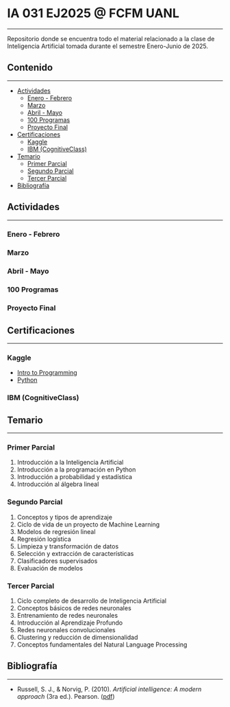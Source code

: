 # IA 031 EJ2025 @ FCFM UANL
- - -
Repositorio donde se encuentra todo el material relacionado a la clase de Inteligencia Artificial tomada durante el semestre Enero-Junio de 2025.


## Contenido
- - -
- [Actividades](#actividades)
  - [Enero - Febrero](#enero---febrero)
  - [Marzo](#marzo)
  - [Abril - Mayo](#abril---mayo)
  - [100 Programas](#100-programas)
  - [Proyecto Final](#proyecto-final)
- [Certificaciones](#certificaciones)
  - [Kaggle](#kaggle)
  - [IBM (CognitiveClass)](#ibm-cognitiveclass)
- [Temario](#temario)
  - [Primer Parcial](#primer-parcial)
  - [Segundo Parcial](#segundo-parcial)
  - [Tercer Parcial](#tercer-parcial)
- [Bibliografía](#bibliografía)


## Actividades
- - -

### Enero - Febrero

### Marzo

### Abril - Mayo

### 100 Programas

### Proyecto Final


## Certificaciones
- - -

### Kaggle
- [Intro to Programming](https://www.kaggle.com/learn/certification/mnstrr/intro-to-programming)
- [Python](https://www.kaggle.com/learn/certification/mnstrr/python)

### IBM (CognitiveClass)


## Temario
- - -

### Primer Parcial
1. Introducción a la Inteligencia Artificial
2. Introducción a la programación en Python
3. Introducción a probabilidad y estadística
4. Introducción al álgebra lineal

### Segundo Parcial
1. Conceptos y tipos de aprendizaje
2. Ciclo de vida de un proyecto de Machine Learning
3. Modelos de regresión lineal
4. Regresión logística
5. Limpieza y transformación de datos
6. Selección y extracción de características
7. Clasificadores supervisados
8. Evaluación de modelos

### Tercer Parcial
1. Ciclo completo de desarrollo de Inteligencia Artificial
2. Conceptos básicos de redes neuronales
3. Entrenamiento de redes neuronales
4. Introducción al Aprendizaje Profundo
5. Redes neuronales convolucionales
6. Clustering y reducción de dimensionalidad
7. Conceptos fundamentales del Natural Language Processing


## Bibliografía
- - -
- Russell, S. J., & Norvig, P. (2010). *Artificial intelligence: A modern approach* (3ra ed.). Pearson. ([pdf](https://people.engr.tamu.edu/guni/csce421/files/AI_Russell_Norvig.pdf))